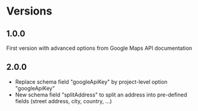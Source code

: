 # Versions

## 1.0.0

First version with advanced options from Google Maps API documentation

## 2.0.0

- Replace schema field "googleApiKey" by project-level option "googleApiKey"
- New schema field "splitAddress" to split an address into pre-defined fields (street address, city, country, ...)
